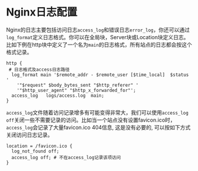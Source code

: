 # Nginx日志配置

Nginx的日志主要包括访问日志`access_log`​和错误日志`error_log`​，你还可以通过`log_format`​定义日志格式。你可以在全局块，Server块或Location块定义日志。比如下例在http块中定义了一个名为`main`​的日志格式，所有站点的日志都会按这个格式记录。

```highlight
http {
 # 日志格式及access日志路径
  log_format main '$remote_addr - $remote_user [$time_local]  $status '
    '"$request" $body_bytes_sent "$http_referer" '
    '"$http_user_agent" "$http_x_forwarded_for"';
  access_log   logs/access.log  main;
}
```

​`access_log`​文件随着访问记录增多有可能变得非常大，我们可以使用`access_log off`​关闭一些不需要记录的访问。比如当一个站点没有设置favicon.ico时，`access_log`​会记录了大量favicon.ico 404信息, 这是没有必要的, 可以按如下方式关闭访问日志记录。

```highlight
location = /favicon.ico {
  log_not_found off; 
  access_log off; # 不在access_log记录该项访问
}
```

##
